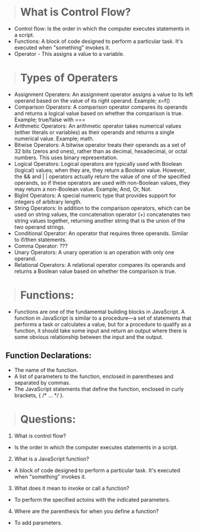 ># What is Control Flow?  

- Control flow: Is the order in which the computer executes statements in a script.  
- Functions: A block of code designed to perform a particular task.  It's executed when "something" invokes it.  
- Operator - This assigns a value to a variable.  

># Types of Operaters  

- Assignment Operaters: An assignment operator assigns a value to its left operand based on the value of its right operand. Example; x=f()  
- Comparison Operators: A comparison operator compares its operands and returns a logical value based on whether the comparison is true.  Example; true/false with ===  
- Arithmetic Operators: An arithmetic operator takes numerical values (either literals or variables) as their operands and returns a single numerical value.  Example; math.  
- Bitwise Operators: A bitwise operator treats their operands as a set of 32 bits (zeros and ones), rather than as decimal, hexadecimal, or octal numbers.  This uses binary representation.  
- Logical Operators: Logical operators are typically used with Boolean (logical) values; when they are, they return a Boolean value. However, the && and | | operators actually return the value of one of the specified operands, so if these operators are used with non-Boolean values, they may return a non-Boolean value.  Example; And, Or, Not.  
- BigInt Operators: A special numeric type that provides support for integers of arbitrary length.  
- String Operators: In addition to the comparison operators, which can be used on string values, the concatenation operator (+) concatenates two string values together, returning another string that is the union of the two operand strings.  
- Conditional Operator: An operator that requires three operands.  Similar to if/then statements.  
- Comma Operator: ???  
- Unary Operators: A unary operation is an operation with only one operand. 
- Relational Operators: A relational operator compares its operands and returns a Boolean value based on whether the comparison is true. 

># Functions: 

- Functions are one of the fundamental building blocks in JavaScript. A function in JavaScript is similar to a procedure—a set of statements that performs a task or calculates a value, but for a procedure to qualify as a function, it should take some input and return an output where there is some obvious relationship between the input and the output. 

## Function Declarations: 

* The name of the function. 
* A list of parameters to the function, enclosed in parentheses and separated by commas. 
* The JavaScript statements that define the function, enclosed in curly brackets, { /* … */ }. 

># Questions:  

1. What is control flow? 
- Is the order in which the computer executes statements in a script.  

2. What is a JavaScript function? 
- A block of code designed to perform a particular task.  It's executed when "something" invokes it. 

3. What does it mean to invoke or call a function? 
- To perform the specified actoins with the indicated parameters.  

4. Where are the parenthesis for when you define a function? 
- To add parameters.  
